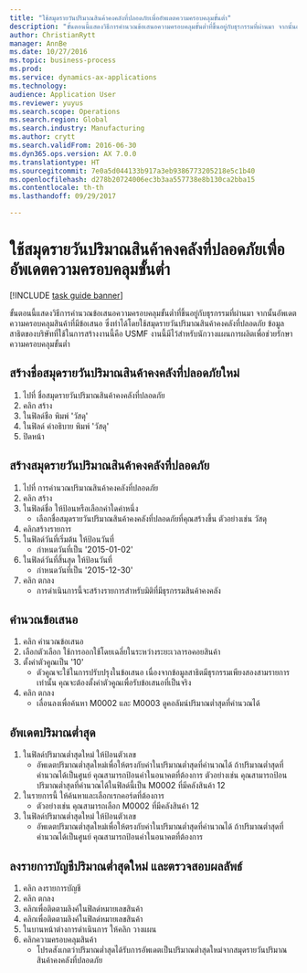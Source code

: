 ```yaml
--- 
title: "ใช้สมุดรายวันปริมาณสินค้าคงคลังที่ปลอดภัยเพื่ออัพเดตความครอบคลุมขั้นต่ำ"
description: "ขั้นตอนนี้แสดงวิธีการคำนวณข้อเสนอความครอบคลุมขั้นต่ำที่ขึ้นอยู่กับธุรกรรมที่ผ่านมา จากนั้นอัพเดตความครอบคลุมสินค้าที่มีข้อเสนอ "
author: ChristianRytt
manager: AnnBe
ms.date: 10/27/2016
ms.topic: business-process
ms.prod: 
ms.service: dynamics-ax-applications
ms.technology: 
audience: Application User
ms.reviewer: yuyus
ms.search.scope: Operations
ms.search.region: Global
ms.search.industry: Manufacturing
ms.author: crytt
ms.search.validFrom: 2016-06-30
ms.dyn365.ops.version: AX 7.0.0
ms.translationtype: HT
ms.sourcegitcommit: 7e0a5d044133b917a3eb9386773205218e5c1b40
ms.openlocfilehash: d278b20724006ec3b3aa557738e8b130ca2bba15
ms.contentlocale: th-th
ms.lasthandoff: 09/29/2017

---
```

# <a name="use-the-safety-stock-journal-to-update-minimum-coverage"></a>ใช้สมุดรายวันปริมาณสินค้าคงคลังที่ปลอดภัยเพื่ออัพเดตความครอบคลุมขั้นต่ำ

[!INCLUDE [task guide banner](../../includes/task-guide-banner.md)]

ขั้นตอนนี้แสดงวิธีการคำนวณข้อเสนอความครอบคลุมขั้นต่ำที่ขึ้นอยู่กับธุรกรรมที่ผ่านมา จากนั้นอัพเดตความครอบคลุมสินค้าที่มีข้อเสนอ  ซึ่งทำได้โดยใช้สมุดรายวันปริมาณสินค้าคงคลังที่ปลอดภัย  ข้อมูลสาธิตของบริษัทที่ใช้ในการสร้างงานนี้คือ USMF งานนี้มีไว้สำหรับนักวางแผนการผลิตเพื่อช่วยรักษาความครอบคลุมขั้นต่ำ


## <a name="create-a-new-safety-stock-journal-name"></a>สร้างชื่อสมุดรายวันปริมาณสินค้าคงคลังที่ปลอดภัยใหม่
1. ไปที่ ชื่อสมุดรายวันปริมาณสินค้าคงคลังที่ปลอดภัย
2. คลิก สร้าง
3. ในฟิลด์ชือ พิมพ์ 'วัสดุ'
4. ในฟิลด์ คำอธิบาย พิมพ์ 'วัสดุ'
5. ปิดหน้า

## <a name="create-a-safety-stock-journal"></a>สร้างสมุดรายวันปริมาณสินค้าคงคลังที่ปลอดภัย
1. ไปที่ การคำนวณปริมาณสินค้าคงคลังที่ปลอดภัย
2. คลิก สร้าง
3. ในฟิลด์ชื่อ ให้ป้อนหรือเลือกค่าใดค่าหนึ่ง
    * เลือกชื่อสมุดรายวันปริมาณสินค้าคงคลังที่ปลอดภัยที่คุณสร้างขึ้น ตัวอย่างเช่น วัสดุ  
4. คลิกสร้างรายการ
5. ในฟิลด์วันที่เริ่มต้น ให้ป้อนวันที่
    * กำหนดวันที่เป็น '2015-01-02'  
6. ในฟิลด์วันที่สิ้นสุด ให้ป้อนวันที่
    * กำหนดวันที่เป็น '2015-12-30'  
7. คลิก ตกลง
    * การดำเนินการนี้จะสร้างรายการสำหรับมิติที่มีธุรกรรมสินค้าคงคลัง  

## <a name="calculate-proposal"></a>คำนวณข้อเสนอ
1. คลิก คำนวณข้อเสนอ
2. เลือกตัวเลือก ใช้การออกใช้โดยเฉลี่ยในระหว่างระยะเวลารอคอยสินค้า
3. ตั้งค่าตัวคูณเป็น '10'
    * ตัวคูณจะใช้ในการปรับปรุงในข้อเสนอ  เนื่องจากข้อมูลสาธิตมีธุรกรรมเพียงสองสามรายการเท่านั้น คุณจะต้องตั้งค่าตัวคูณเพื่อรับข้อเสนอที่เป็นจริง  
4. คลิก ตกลง
    * เลื่อนลงเพื่อค้นหา M0002 และ M0003  ดูคอลัมน์ปริมาณต่ำสุดที่คำนวณได้   

## <a name="update-minimum-quantity"></a>อัพเดตปริมาณต่ำสุด
1. ในฟิลด์ปริมาณต่ำสุดใหม่ ให้ป้อนตัวเลข
    * อัพเดตปริมาณต่ำสุดใหม่เพื่อให้ตรงกับค่าในปริมาณต่ำสุดที่คำนวณได้  ถ้าปริมาณต่ำสุดที่คำนวณได้เป็นศูนย์ คุณสามารถป้อนค่าในอนาคตที่ต้องการ  ตัวอย่างเช่น คุณสามารถป้อนปริมาณต่ำสุดที่คำนวณได้ในฟิลด์นี้เป็น M0002 ที่มีคลังสินค้า 12  
2. ในรายการนี้ ให้ค้นหาและเลือกเรกคอร์ดที่ต้องการ
    * ตัวอย่างเช่น คุณสามารถเลือก M0002 ที่มีคลังสินค้า 12  
3. ในฟิลด์ปริมาณต่ำสุดใหม่ ให้ป้อนตัวเลข
    * อัพเดตปริมาณต่ำสุดใหม่เพื่อให้ตรงกับค่าในปริมาณต่ำสุดที่คำนวณได้  ถ้าปริมาณต่ำสุดที่คำนวณได้เป็นศูนย์ คุณสามารถป้อนค่าในอนาคตที่ต้องการ  

## <a name="post-the-new-minimum-quantity-and-validate-the-result"></a>ลงรายการบัญชีปริมาณต่ำสุดใหม่ และตรวจสอบผลลัพธ์
1. คลิก ลงรายการบัญชี
2. คลิก ตกลง
3. คลิกเพื่อติดตามลิงค์ในฟิลด์หมายเลขสินค้า
4. คลิกเพื่อติดตามลิงค์ในฟิลด์หมายเลขสินค้า
5. ในบานหน้าต่างการดำเนินการ ให้คลิก วางแผน
6. คลิกความครอบคลุมสินค้า
    * โปรดสังเกตว่าปริมาณต่ำสุดได้รับการอัพเดตเป็นปริมาณต่ำสุดใหม่จากสมุดรายวันปริมาณสินค้าคงคลังที่ปลอดภัย  


